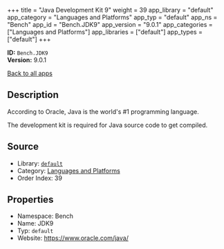 ﻿+++
title = "Java Development Kit 9"
weight = 39
app_library = "default"
app_category = "Languages and Platforms"
app_typ = "default"
app_ns = "Bench"
app_id = "Bench.JDK9"
app_version = "9.0.1"
app_categories = ["Languages and Platforms"]
app_libraries = ["default"]
app_types = ["default"]
+++

**ID:** `Bench.JDK9`  
**Version:** 9.0.1  
<!--more-->

[Back to all apps](/apps/)

## Description
According to Oracle, Java is the world's #1 programming language.

The development kit is required for Java source code to get compiled.

## Source

* Library: [`default`](/app_libraries/default)
* Category: [Languages and Platforms](/app_categories/languages-and-platforms)
* Order Index: 39

## Properties

* Namespace: Bench
* Name: JDK9
* Typ: `default`
* Website: <https://www.oracle.com/java/>

